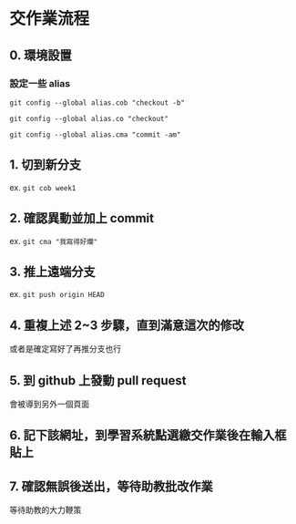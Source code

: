 # 交作業流程

## 0. 環境設置

### 設定一些 alias

`git config --global alias.cob "checkout -b"`

`git config --global alias.co "checkout"`

`git config --global alias.cma "commit -am"`

## 1. 切到新分支

ex.
`git cob week1`

## 2. 確認異動並加上 commit

ex.
`git cma "我寫得好爛"`

## 3. 推上遠端分支

ex.
`git push origin HEAD`

## 4. 重複上述 2~3 步驟，直到滿意這次的修改

或者是確定寫好了再推分支也行

## 5. 到 github 上發動 pull request

會被導到另外一個頁面

## 6. 記下該網址，到學習系統點選繳交作業後在輸入框貼上

## 7. 確認無誤後送出，等待助教批改作業

等待助教的大力鞭策
